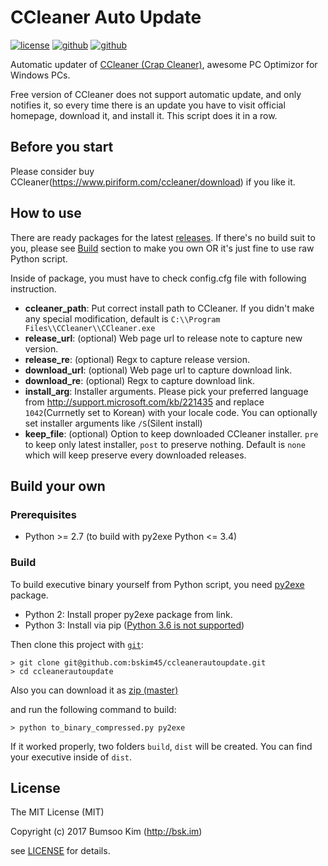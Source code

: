 CCleaner Auto Update
==================
[![license][license-img]][license] [![github][github-img]][github] [![github][release-img]][github-release]

Automatic updater of [CCleaner (Crap Cleaner)][ccleaner], awesome PC Optimizor for Windows PCs.

Free version of CCleaner does not support automatic update, and only notifies it, so every time there is an update you have to visit official homepage, download it, and install it. This script does it in a row.

## Before you start
Please consider buy CCleaner(https://www.piriform.com/ccleaner/download) if you like it.

## How to use
There are ready packages for the latest [releases][github-release].
If there's no build suit to you, please see [Build](#build) section to make you own OR it's just fine to use raw Python script.

Inside of package, you must have to check config.cfg file with following instruction.

* **ccleaner_path**: Put correct install path to CCleaner. If you didn't make any special modification, default is `C:\\Program Files\\CCleaner\\CCleaner.exe`
* **release_url**: (optional) Web page url to release note to capture new version.
* **release_re**: (optional) Regx to capture release version.
* **download_url**: (optional) Web page url to capture download link.
* **download_re**: (optional) Regx to capture download link.
* **install_arg**:	Installer arguments. Please pick your preferred language from http://support.microsoft.com/kb/221435 and replace `1042`(Currnetly set to Korean) with your locale code. You can optionally set installer arguments like `/S`(Silent install)
* **keep_file**: (optional) Option to keep downloaded CCleaner installer. `pre` to keep only latest installer, `post` to preserve nothing. Default is `none` which will keep preserve every downloaded releases.

## Build your own

### Prerequisites
- Python >= 2.7 (to build with py2exe Python <= 3.4)

### Build
To build executive binary yourself from Python script, you need [py2exe](http://www.py2exe.org/) package.
- Python 2: Install proper py2exe package from link.
- Python 3: Install via pip ([Python 3.6 is not supported](https://stackoverflow.com/a/42310168/4061803))


Then clone this project with [`git`][git]:

~~~
> git clone git@github.com:bskim45/ccleanerautoupdate.git
> cd ccleanerautoupdate
~~~

Also you can download it as [zip (master)](https://github.com/bskim45/ccleanerautoupdate/archive/master.zip)

and run the following command to build:

~~~
> python to_binary_compressed.py py2exe
~~~

If it worked properly, two folders `build`, `dist` will be created. You can find your executive inside of `dist`.


## License

The MIT License (MIT)

Copyright (c) 2017 Bumsoo Kim (http://bsk.im)

see [LICENSE](https://github.com/bskim45/ccleanerautoupdate/blob/master/LICENSE) for details.

[license]: https://github.com/bskim45/ccleanerautoupdate/blob/master/LICENSE
[ccleaner]: https://www.piriform.com/ccleaner
[github]: https://github.com/bskim45/ccleanerautoupdate
[github-issues]: https://github.com/lbskim45/ccleanerautoupdate/issues
[github-release]: https://github.com/bskim45/ccleanerautoupdate/releases
[git]: http://git-scm.com

[release-img]: https://img.shields.io/badge/release-0.3-green.svg?style=flat-square
[license-img]: https://img.shields.io/github/license/bskim45/ccleanerautoupdate.svg?style=flat-square
[github-img]: https://img.shields.io/badge/github-bskim45/ccleanerautoupdate-yellowgreen.svg?style=flat-square
